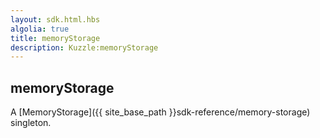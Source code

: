 ```yaml
---
layout: sdk.html.hbs
algolia: true
title: memoryStorage
description: Kuzzle:memoryStorage
---
```


  

## memoryStorage

A [MemoryStorage]({{ site_base_path }}sdk-reference/memory-storage) singleton.

